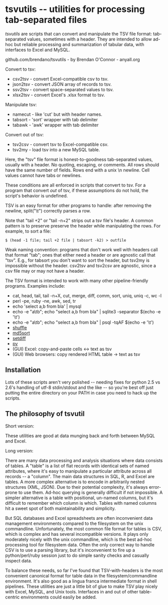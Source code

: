 tsvutils -- utilities for processing tab-separated files
=====================================================================

*tsvutils* are scripts that can convert and manipulate the TSV file format: tab-separated values, sometimes with a header.  They are intended to allow ad-hoc but reliable processing and summarization of tabular data, with interfaces to Excel and MySQL.

github.com/brendano/tsvutils - by Brendan O'Connor - anyall.org


Convert to tsv:

* csv2tsv  - convert Excel-compatible csv to tsv.
* json2tsv - convert JSON array of records to tsv.
* ssv2tsv  - convert space-separated values to tsv.
* xlsx2tsv - convert Excel's .xlsx format to tsv.

Manipulate tsv:

* namecut - like 'cut' but with header names.
* tabsort - 'sort' wrapper with tab delimiter
* tabawk  - 'awk' wrapper with tab delimiter

Convert out of tsv:

* tsv2csv - convert tsv to Excel-compatible csv.
* tsv2my  - load tsv into a new MySQL table.

Here, the "tsv" file format is honest-to-goodness tab-separated values, usually with a header.  No quoting, escaping, or comments.  All rows should have the same number of fields.  Rows end with a unix \n newline.  Cell values cannot have tabs or newlines.

These conditions are all enforced in scripts that convert to tsv.  For a program that convert *out* of tsv, if these assumptions do not hold, the script's behavior is undefined.

TSV is an easy format for other programs to handle: after removing the newline, split("\t") correctly parses a row.

Note that "tail +2" or "tail -n+2" strips out a tsv file's header.  A common pattern is to preserve preserve the header while manipulating the rows.  For example, to sort a file:

    $ (head -1 file; tail +2 file | tabsort -k2) > outfile

Weak naming convention: programs that don't work well with headers call that format "tab"; ones that either need a header or are agnostic call that "tsv".  E.g., for tabsort you don't want to sort the header, but tsv2my is impossible without the header.  csv2tsv and tsv2csv are agnostic, since a csv file may or may not have a header.

The TSV format is intended to work with many other pipeline-friendly programs.  Examples include:

* cat, head, tail, tail -n+X, cut, merge, diff, comm, sort, uniq, uniq -c, wc -l
* perl -pe, ruby -ne, awk, sed, tr
* echo 'select a,b from bla' | mysql
* echo -e "a\tb"; echo "select a,b from bla" | sqlite3 -separator $(echo -e '\t')
* echo -e "a\tb"; echo "select a,b from bla" | psql -tqAF $(echo -e '\t')
* [shuffle][1]
* [md5sort][2]   
* [setdiff][3]
* [pv][4]
* (GUI) Excel: copy-and-paste cells <-> text as tsv
* (GUI) Web browsers: copy rendered HTML table -> text as tsv

[1]: http://www.w3.org/People/Bos/Shuffle
[2]: http://gist.github.com/22959
[3]: http://gist.github.com/22958
[4]: http://www.ivarch.com/programs/pv.shtml


Installation
------------

Lots of these scripts aren't very polished -- needing fixes for python 2.5 vs 2.6's handling of utf-8 stdin/stdout and the like -- so you're best off just putting the entire directory on your PATH in case you need to hack up the scripts.


The philosophy of tsvutil
-------------------------

Short version:

These utilities are good at data munging back and forth between MySQL and Excel.

Long version:

There are many data processing and analysis situations where data consists of tables.  A "table" is a list of flat records with identical sets of named attributes, where it's easy to manipulate a particular attribute across all records -- a "column".  The main data structures in SQL, R, and Excel are tables.  A more complex alternative is to encode in arbitrarily nested structures (XML, JSON).  Due to their potential complexity, it's always error-prone to use them.  Ad-hoc querying is generally difficult if not impossible.  A simpler alternative is a table with positional, un-named columns, but it's difficult to remember which column is which.  Tables with named columns hit a sweet spot of both maintainability and simplicity.

But SQL databases and Excel spreadsheets are often inconvenient data management environments compared to the filesystem on the unix commandline.  Unfortunately, the most common file format for tables is CSV, which is complex and has several incompatible versions.  It plays only moderately nicely with the unix commandline, which is the best ad-hoc processing tool for filesystem data.  Often the only correct way to handle CSV is to use a parsing library, but it's inconvenient to fire up a python/perl/ruby session just to do simple sanity checks and casually inspect data.

To balance these needs, so far I've found that TSV-with-headers is the most convenient canonical format for table data in the filesystem/commandline environment. It's also good as a lingua franca intermediate format in shell pipelines.  These utilities are just a little bit of glue to make TSV play nicely with Excel, MySQL, and Unix tools.  Interfaces in and out of other table-centric environments could easily be added.

